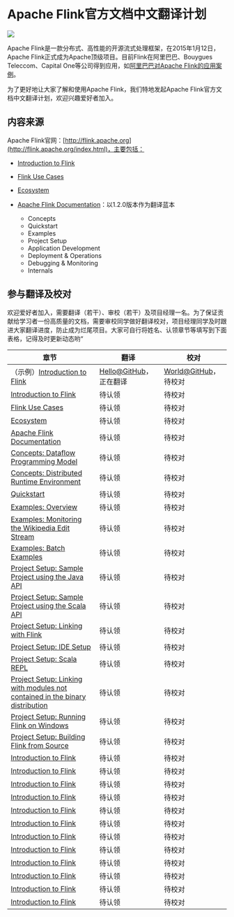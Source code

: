 # Apache Flink官方文档中文翻译计划

<img src="http://flink.apache.org/img/logo/png/200/flink_squirrel_200_color.png">

Apache Flink是一款分布式、高性能的开源流式处理框架，在2015年1月12日，Apache Flink正式成为Apache顶级项目。目前Flink在阿里巴巴、Bouygues Teleccom、Capital One等公司得到应用，如[阿里巴巴对Apache Flink的应用案例](https://yq.aliyun.com/articles/68210)。

为了更好地让大家了解和使用Apache Flink，我们特地发起Apache Flink官方文档中文翻译计划，欢迎兴趣爱好者加入。

## 内容来源

Apache Flink官网：[http://flink.apache.org](http://flink.apache.org/index.html)，主要包括：

- [Introduction to Flink](http://flink.apache.org/introduction.html)
- [Flink Use Cases](http://flink.apache.org/usecases.html)
- [Ecosystem](http://flink.apache.org/ecosystem.html)
- [Apache Flink Documentation](https://ci.apache.org/projects/flink/flink-docs-release-1.2/)：以1.2.0版本作为翻译蓝本

  - Concepts
  - Quickstart
  - Examples
  - Project Setup 
  - Application Development 
  - Deployment & Operations 
  - Debugging & Monitoring 
  - Internals 

## 参与翻译及校对

欢迎爱好者加入，需要翻译（若干）、审校（若干）及项目经理一名。为了保证贡献给学习者一份高质量的文档，需要审校同学做好翻译校对，项目经理同学及时跟进大家翻译进度，防止成为烂尾项目。大家可自行将姓名、认领章节等填写到下面表格，记得及时更新动态哟“


|章节    | 翻译 | 校对
|----------|----------| ----------
|（示例）[Introduction to Flink](http://flink.apache.org/introduction.html)| [Hello@GitHub]()，正在翻译 | [World@GitHub]()，待校对
|[Introduction to Flink](http://flink.apache.org/introduction.html)| 待认领 | 待校对 |
|[Flink Use Cases](http://flink.apache.org/usecases.html)| 待认领 | 待校对 |
|[Ecosystem](http://flink.apache.org/ecosystem.html)| 待认领 | 待校对 |
|[Apache Flink Documentation](https://ci.apache.org/projects/flink/flink-docs-release-1.2/)| 待认领 | 待校对 |
|[Concepts: Dataflow Programming Model](https://ci.apache.org/projects/flink/flink-docs-release-1.2/concepts/programming-model.html)| 待认领 | 待校对 |
|[Concepts: Distributed Runtime Environment](https://ci.apache.org/projects/flink/flink-docs-release-1.2/concepts/runtime.html)| 待认领 | 待校对 |
|[Quickstart](https://ci.apache.org/projects/flink/flink-docs-release-1.2/quickstart/setup_quickstart.html)| 待认领 | 待校对 |
|[Examples: Overview](https://ci.apache.org/projects/flink/flink-docs-release-1.2/examples/index.html)| 待认领 | 待校对 |
|[ Examples: Monitoring the Wikipedia Edit Stream](https://ci.apache.org/projects/flink/flink-docs-release-1.2/quickstart/run_example_quickstart.html)| 待认领 | 待校对 |
|[Examples: Batch Examples](https://ci.apache.org/projects/flink/flink-docs-release-1.2/dev/batch/examples.html)| 待认领 | 待校对 |
|[Project Setup: Sample Project using the Java API](https://ci.apache.org/projects/flink/flink-docs-release-1.2/quickstart/java_api_quickstart.html)| 待认领 | 待校对 |
|[Project Setup: Sample Project using the Scala API](https://ci.apache.org/projects/flink/flink-docs-release-1.2/quickstart/scala_api_quickstart.html)| 待认领 | 待校对 |
|[Project Setup: Linking with Flink](https://ci.apache.org/projects/flink/flink-docs-release-1.2/dev/linking_with_flink.html)| 待认领 | 待校对 |
|[Project Setup: IDE Setup](https://ci.apache.org/projects/flink/flink-docs-release-1.2/internals/ide_setup.html)| 待认领 | 待校对 |
|[Project Setup: Scala REPL](https://ci.apache.org/projects/flink/flink-docs-release-1.2/dev/scala_shell.html)| 待认领 | 待校对 |
|[Project Setup: Linking with modules not contained in the binary distribution](https://ci.apache.org/projects/flink/flink-docs-release-1.2/dev/linking.html)| 待认领 | 待校对 |
|[Project Setup: Running Flink on Windows](https://ci.apache.org/projects/flink/flink-docs-release-1.2/setup/flink_on_windows.html)| 待认领 | 待校对 |
|[Project Setup: Building Flink from Source](https://ci.apache.org/projects/flink/flink-docs-release-1.2/setup/building.html)| 待认领 | 待校对 |
|[Introduction to Flink](http://flink.apache.org/introduction.html)| 待认领 | 待校对 |
|[Introduction to Flink](http://flink.apache.org/introduction.html)| 待认领 | 待校对 |
|[Introduction to Flink](http://flink.apache.org/introduction.html)| 待认领 | 待校对 |
|[Introduction to Flink](http://flink.apache.org/introduction.html)| 待认领 | 待校对 |
|[Introduction to Flink](http://flink.apache.org/introduction.html)| 待认领 | 待校对 |
|[Introduction to Flink](http://flink.apache.org/introduction.html)| 待认领 | 待校对 |
|[Introduction to Flink](http://flink.apache.org/introduction.html)| 待认领 | 待校对 |
|[Introduction to Flink](http://flink.apache.org/introduction.html)| 待认领 | 待校对 |
|[Introduction to Flink](http://flink.apache.org/introduction.html)| 待认领 | 待校对 |
|[Introduction to Flink](http://flink.apache.org/introduction.html)| 待认领 | 待校对 |
|[Introduction to Flink](http://flink.apache.org/introduction.html)| 待认领 | 待校对 |
|[Introduction to Flink](http://flink.apache.org/introduction.html)| 待认领 | 待校对 |


